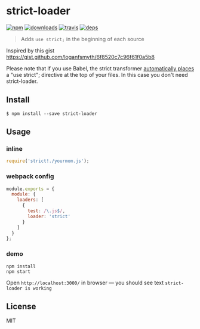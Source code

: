 # strict-loader

[![npm](https://img.shields.io/npm/v/strict-loader.svg?style=flat-square)](https://www.npmjs.com/package/strict-loader)
[![downloads](https://img.shields.io/npm/dm/strict-loader.svg?style=flat-square)](https://www.npmjs.com/package/strict-loader)
[![travis](http://img.shields.io/travis/mistadikay/strict-loader.svg?style=flat-square)](https://travis-ci.org/mistadikay/strict-loader)
[![deps](http://img.shields.io/david/mistadikay/strict-loader.svg?style=flat-square)](https://david-dm.org/mistadikay/strict-loader)

> Adds `use strict;` in the beginning of each source

Inspired by this gist https://gist.github.com/loganfsmyth/6f8520c7c96f61f0a5b8

Please note that if you use Babel, the strict transformer [automatically places](https://babeljs.io/docs/advanced/transformers/other/strict/) a "use strict"; directive at the top of your files. In this case you don't need strict-loader.

## Install

```
$ npm install --save strict-loader
```

## Usage

### inline

``` javascript
require('strict!./yourmom.js');
```

### webpack config

``` javascript
module.exports = {
  module: {
    loaders: [
      {
        test: /\.js$/,
        loader: 'strict'
      }
    ]
  }
};
```

### demo

```
npm install
npm start
```

Open `http://localhost:3000/` in browser — you should see text `strict-loader is working`

## License

MIT
